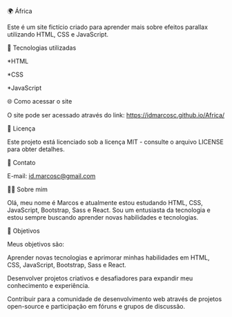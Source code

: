 🌍 África

Este é um site fictício criado para aprender mais sobre efeitos parallax utilizando HTML, CSS e JavaScript.

🚀 Tecnologias utilizadas

*HTML

*CSS

*JavaScript


🌐 Como acessar o site

O site pode ser acessado através do link: https://idmarcosc.github.io/Africa/


📝 Licença

Este projeto está licenciado sob a licença MIT - consulte o arquivo LICENSE para obter detalhes.


📧 Contato

E-mail: id.marcosc@gmail.com


👨‍💻 Sobre mim

Olá, meu nome é Marcos e atualmente estou estudando HTML, CSS, JavaScript, Bootstrap, Sass e React. Sou um entusiasta da tecnologia e estou sempre buscando aprender novas habilidades e tecnologias.


🎯 Objetivos

Meus objetivos são:

Aprender novas tecnologias e aprimorar minhas habilidades em HTML, CSS, JavaScript, Bootstrap, Sass e React.

Desenvolver projetos criativos e desafiadores para expandir meu conhecimento e experiência.

Contribuir para a comunidade de desenvolvimento web através de projetos open-source e participação em fóruns e grupos de discussão.
